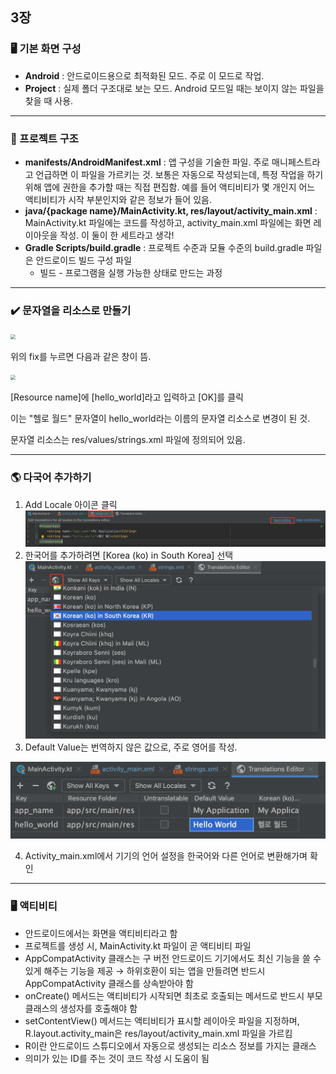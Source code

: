 ## 3장

### 🖥 기본 화면 구성 

* __Android__ : 안드로이드용으로 최적화된 모드. 주로 이 모드로 작업.
* __Project__ : 실제 폴더 구조대로 보는 모드. Android 모드일 때는 보이지 않는 파일을 찾을 때 사용.



---



### 📁 프로젝트 구조

* __manifests/AndroidManifest.xml__ : 앱 구성을 기술한 파일. 주로 매니페스트라고 언급하면 이 파일을 가르키는 것. 보통은 자동으로 작성되는데, 특정 작업을 하기 위해 앱에 권한을 추가할 때는 직접 편집함. 예를 들어 액티비티가 몇 개인지 어느 액티비티가 시작 부분인지와 같은 정보가 들어 있음.
* __java/{package name}/MainActivity.kt, res/layout/activity_main.xml__ : MainActivity.kt 파일에는 코드를 작성하고,  activity_main.xml 파일에는 화면 레이아웃을 작성. 이 둘이 한 세트라고 생각!
* __Gradle Scripts/build.gradle__ : 프로젝트 수준과 모듈 수준의 build.gradle 파일은 안드로이드 빌드 구성 파일
  * 빌드 - 프로그램을 실행 가능한 상태로 만드는 과정

---



### ✔️ 문자열을 리소스로 만들기

<img src="./images/ch03/fix_textview.png" style="zoom:50%;" />

위의 fix를 누르면 다음과 같은 창이 뜸.

<img src="./images/ch03/str_resource.png" style="zoom: 50%;" />

[Resource name]에 [hello_world]라고 입력하고 [OK]를 클릭

이는 "헬로 월드" 문자열이 hello_world라는 이름의 문자열 리소스로 변경이 된 것.

문자열 리소스는 res/values/strings.xml 파일에 정의되어 있음.

---

### 🌎 다국어 추가하기

1. Add Locale 아이콘 클릭<img src="./../images/ch03/add_locale.png" alt="add_locale" style="zoom:50%;" />
2. 한국어를 추가하려면 [Korea (ko) in South Korea] 선택<img src="./../images/ch03/add_korean.png" alt="add_korean" style="zoom:50%;" />
3. Default Value는 번역하지 않은 값으로, 주로 영어를 작성. 

<img src="./../images/ch03/edit_korean.png" alt="edit_korean" style="zoom: 50%;" />

4. Activity_main.xml에서 기기의 언어 설정을 한국어와 다른 언어로 변환해가며 확인

---



### 🖥 액티비티

* 안드로이드에서는 화면을 액티비티라고 함
* 프로젝트를 생성 시, MainActivity.kt 파일이 곧 액티비티 파일
* AppCompatActivity 클래스는 구 버전 안드로이드 기기에서도 최신 기능을 쓸 수 있게 해주는 기능을 제공 → 하위호환이 되는 앱을 만들려면 반드시 AppCompatActivity 클래스를 상속받아야 함
* onCreate() 메서드는 액티비티가 시작되면 최초로 호출되는 메서드로 반드시 부모클래스의 생성자를 호출해야 함
* setContentView() 메서드는 액티비티가 표시할 레이아웃 파일을 지정하며, R.layout.activity_main은 res/layout/activity_main.xml 파일을 가르킴
* R이란 안드로이드 스튜디오에서 자동으로 생성되는 리소스 정보를 가지는 클래스
* 의미가 있는 ID를 주는 것이 코드 작성 시 도움이 됨
